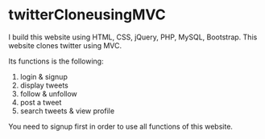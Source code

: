 # twitterCloneusingMVC
I build this website using HTML, CSS, jQuery, PHP, MySQL, Bootstrap. This website clones twitter using MVC. 

Its functions is the following:
 1. login & signup
 2. display tweets
 3. follow & unfollow
 4. post a tweet
 4. search tweets & view profile
 
You need to signup first in order to use all functions of this website. 
